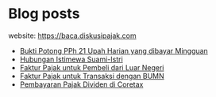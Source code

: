 # Blog posts

website: https://baca.diskusipajak.com

<!-- BLOG-POST-LIST:START -->
- [Bukti Potong PPh 21 Upah Harian yang dibayar Mingguan](https://baca.diskusipajak.com/bukti-potong-pph-21-upah-harian-yang-dibayar-mingguan/)
- [Hubungan Istimewa Suami-Istri](https://baca.diskusipajak.com/hubungan-istimewa-suami-istri/)
- [Faktur Pajak untuk Pembeli dari Luar Negeri](https://baca.diskusipajak.com/faktur-pajak-untuk-pembeli-dari-luar-negeri/)
- [Faktur Pajak untuk Transaksi dengan BUMN](https://baca.diskusipajak.com/faktur-pajak-untuk-transaksi-dengan-bumn/)
- [Pembayaran Pajak Dividen di Coretax](https://baca.diskusipajak.com/pembayaran-pajak-dividen-di-coretax/)
<!-- BLOG-POST-LIST:END -->

<!--
**kelaspajak/kelaspajak** is a ✨ _special_ ✨ repository because its `README.md` (this file) appears on your GitHub profile.

Here are some ideas to get you started:

- 🔭 I’m currently working on ...
- 🌱 I’m currently learning ...
- 👯 I’m looking to collaborate on ...
- 🤔 I’m looking for help with ...
- 💬 Ask me about ...
- 📫 How to reach me: ...
- 😄 Pronouns: ...
- ⚡ Fun fact: ...
-->

